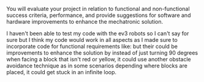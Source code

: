You will evaluate your project in relation to functional and non-functional success
criteria, performance, and provide suggestions for software and hardware improvements to enhance the
mechatronic solution.

I haven't been able to test my code with the ev3 robots so I can't say for sure but I think my code would work in all aspects as I made sure to incorporate code for functional requirements like: but their could be improvements to enhance the solution by instead of just turning 90 degrees when facing a block that isn't red or yellow, it could use another obstacle avoidance technique as in some scenarios depending where blocks are placed, it could get stuck in an infinite loop.
